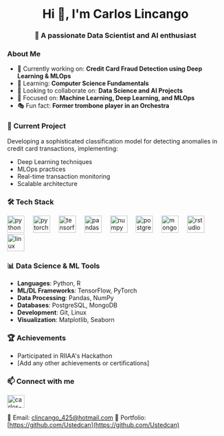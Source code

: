 <h1 align="center">Hi 👋, I'm Carlos Lincango</h1>
<h3 align="center">👀 A passionate Data Scientist and AI enthusiast</h3>

### About Me
- 🔭 Currently working on: **Credit Card Fraud Detection using Deep Learning & MLOps**
- 🌱 Learning: **Computer Science Fundamentals**
- 👯 Looking to collaborate on: **Data Science and AI Projects**
- 🎯 Focused on: **Machine Learning, Deep Learning, and MLOps**
- 🎭 Fun fact: **Former trombone player in an Orchestra**

### 🚀 Current Project
Developing a sophisticated classification model for detecting anomalies in credit card transactions, implementing:
- Deep Learning techniques
- MLOps practices
- Real-time transaction monitoring
- Scalable architecture

### 🛠️ Tech Stack
<div align="left">
  <img src="https://cdn.jsdelivr.net/gh/devicons/devicon/icons/python/python-original.svg" height="40" alt="python logo" />
  <img width="12" />
  <img src="https://cdn.jsdelivr.net/gh/devicons/devicon/icons/pytorch/pytorch-original.svg" height="40" alt="pytorch logo" />
  <img width="12" />
  <img src="https://cdn.jsdelivr.net/gh/devicons/devicon/icons/tensorflow/tensorflow-original.svg" height="40" alt="tensorflow logo" />
  <img width="12" />
  <img src="https://cdn.jsdelivr.net/gh/devicons/devicon/icons/pandas/pandas-original.svg" height="40" alt="pandas logo" />
  <img width="12" />
  <img src="https://cdn.jsdelivr.net/gh/devicons/devicon/icons/numpy/numpy-original.svg" height="40" alt="numpy logo" />
  <img width="12" />
  <img src="https://cdn.jsdelivr.net/gh/devicons/devicon/icons/postgresql/postgresql-original.svg" height="40" alt="postgresql logo" />
  <img width="12" />
  <img src="https://cdn.jsdelivr.net/gh/devicons/devicon/icons/mongodb/mongodb-original.svg" height="40" alt="mongodb logo" />
  <img width="12" />
  <img src="https://cdn.jsdelivr.net/gh/devicons/devicon/icons/rstudio/rstudio-original.svg" height="40" alt="rstudio logo" />
  <img width="12" />
  <img src="https://cdn.jsdelivr.net/gh/devicons/devicon/icons/linux/linux-original.svg" height="40" alt="linux logo" />
</div>

### 📊 Data Science & ML Tools
- **Languages**: Python, R
- **ML/DL Frameworks**: TensorFlow, PyTorch
- **Data Processing**: Pandas, NumPy
- **Databases**: PostgreSQL, MongoDB
- **Development**: Git, Linux
- **Visualization**: Matplotlib, Seaborn

### 🏆 Achievements
- Participated in RIIAA's Hackathon
- [Add any other achievements or certifications]

### 📫 Connect with me
<p align="left">
<a href="https://linkedin.com/in/carlos-andr%c3%a9s-lincango-2b5a60132/" target="blank"><img align="center" src="https://raw.githubusercontent.com/rahuldkjain/github-profile-readme-generator/master/src/images/icons/Social/linked-in-alt.svg" alt="carlos-andrés-lincango" height="30" width="40" /></a>
</p>

📧 Email: clincango_425@hotmail.com
💼 Portfolio: [https://github.com/Ustedcan](https://github.com/Ustedcan)

<!---
Ustedcan/Ustedcan is a ✨ special ✨ repository because its `README.md` (this file) appears on your GitHub profile.
You can click the Preview link to take a look at your changes.
--->
